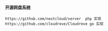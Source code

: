 #### 开源网盘系统
    https://github.com/nextcloud/server  php 实现
    https://github.com/cloudreve/Cloudreve go 实现